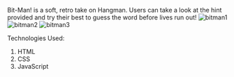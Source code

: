 Bit-Man! is a soft, retro take on Hangman. Users can take a look at the hint provided and try their best to guess the word before lives run out!
![bitman1](https://user-images.githubusercontent.com/99705240/214625891-c3a25030-14b2-4c35-b5cc-df624a122b63.JPG)
![bitman2](https://user-images.githubusercontent.com/99705240/214625926-b79ada1f-897c-4ee4-9c5e-91f9c567f137.JPG)
![bitman3](https://user-images.githubusercontent.com/99705240/214625951-1f36db34-3f94-45c6-97ea-a1daeba9a6e0.JPG)

Technologies Used:
1) HTML
2) CSS
3) JavaScript
